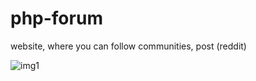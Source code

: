 # php-forum
website, where you can follow communities, post (reddit)

![img1](https://i.imgur.com/0yxn7AM.png)